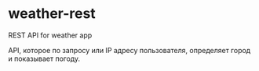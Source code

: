 # weather-rest
REST API for weather app

API, которое по запросу или IP адресу пользователя, определяет город и показывает погоду.
